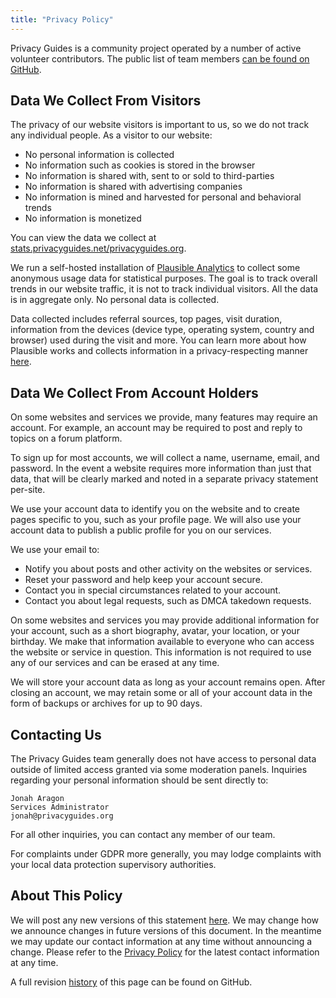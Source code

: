 ```yaml
---
title: "Privacy Policy"
---
```

Privacy Guides is a community project operated by a number of active volunteer contributors. The public list of team members [can be found on GitHub](https://github.com/orgs/privacyguides/people).

## Data We Collect From Visitors

The privacy of our website visitors is important to us, so we do not track any individual people. As a visitor to our website:

- No personal information is collected
- No information such as cookies is stored in the browser
- No information is shared with, sent to or sold to third-parties
- No information is shared with advertising companies
- No information is mined and harvested for personal and behavioral trends
- No information is monetized

You can view the data we collect at [stats.privacyguides.net/privacyguides.org](https://stats.privacyguides.net/privacyguides.org).

We run a self-hosted installation of [Plausible Analytics](https://plausible.io) to collect some anonymous usage data for statistical purposes. The goal is to track overall trends in our website traffic, it is not to track individual visitors. All the data is in aggregate only. No personal data is collected.

Data collected includes referral sources, top pages, visit duration, information from the devices (device type, operating system, country and browser) used during the visit and more. You can learn more about how Plausible works and collects information in a privacy-respecting manner [here](https://plausible.io/data-policy).

## Data We Collect From Account Holders

On some websites and services we provide, many features may require an account. For example, an account may be required to post and reply to topics on a forum platform.

To sign up for most accounts, we will collect a name, username, email, and password. In the event a website requires more information than just that data, that will be clearly marked and noted in a separate privacy statement per-site.

We use your account data to identify you on the website and to create pages specific to you, such as your profile page. We will also use your account data to publish a public profile for you on our services.

We use your email to:

- Notify you about posts and other activity on the websites or services.
- Reset your password and help keep your account secure.
- Contact you in special circumstances related to your account.
- Contact you about legal requests, such as DMCA takedown requests.

On some websites and services you may provide additional information for your account, such as a short biography, avatar, your location, or your birthday. We make that information available to everyone who can access the website or service in question. This information is not required to use any of our services and can be erased at any time.

We will store your account data as long as your account remains open. After closing an account, we may retain some or all of your account data in the form of backups or archives for up to 90 days.

## Contacting Us

The Privacy Guides team generally does not have access to personal data outside of limited access granted via some moderation panels. Inquiries regarding your personal information should be sent directly to:

```
Jonah Aragon
Services Administrator
jonah@privacyguides.org
```

For all other inquiries, you can contact any member of our team.

For complaints under GDPR more generally, you may lodge complaints with your local data protection supervisory authorities.

## About This Policy

We will post any new versions of this statement [here](privacy-policy.en.md). We may change how we announce changes in future versions of this document. In the meantime we may update our contact information at any time without announcing a change. Please refer to the [Privacy Policy](privacy-policy.en.md) for the latest contact information at any time.

A full revision [history](https://github.com/privacyguides/privacyguides.org/commits/main/docs/about/privacy-policy.en.md) of this page can be found on GitHub.
